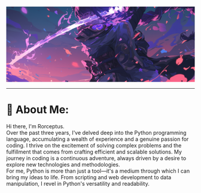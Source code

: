 ![Banner](https://github.com/Rorceptus/Rorceptus/blob/main/Images/Banner.png)

---

# 💫 About Me:
Hi there, I'm Rorceptus.<br>
Over the past three years, I've delved deep into the Python programming language, accumulating a wealth of experience and a genuine passion for coding. I thrive on the excitement of solving complex problems and the fulfillment that comes from crafting efficient and scalable solutions. My journey in coding is a continuous adventure, always driven by a desire to explore new technologies and methodologies.<br>
For me, Python is more than just a tool—it's a medium through which I can bring my ideas to life. From scripting and web development to data manipulation, I revel in Python's versatility and readability.<br>
